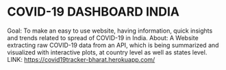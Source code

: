 # COVID-19 DASHBOARD INDIA
Goal: To make an easy to use website, having information, quick insights and trends related to spread of COVID-19 in India.
About: A Website extracting raw COVID-19 data from an API, which is being summarized and visualized with interactive plots,
at country level as well as states level.
LINK: https://covid19tracker-bharat.herokuapp.com/
